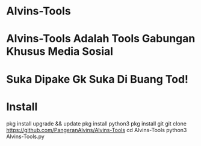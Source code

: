 # Alvins-Tools
# Alvins-Tools Adalah Tools Gabungan Khusus Media Sosial
# Suka Dipake Gk Suka Di Buang Tod!

# Install
pkg install upgrade && update
pkg install python3
pkg install git
git clone https://github.com/PangeranAlvins/Alvins-Tools
cd Alvins-Tools
python3 Alvins-Tools.py
